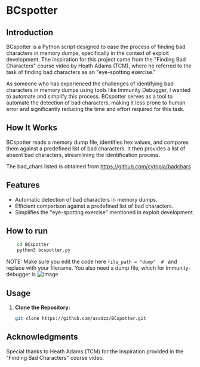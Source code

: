 
# BCspotter

## Introduction

BCspotter is a Python script designed to ease the process of finding bad characters in memory dumps, specifically in the context of exploit development. The inspiration for this project came from the "Finding Bad Characters" course video by Heath Adams (TCM), where he referred to the task of finding bad characters as an "eye-spotting exercise."

As someone who has experienced the challenges of identifying bad characters in memory dumps using tools like Immunity Debugger, I wanted to automate and simplify this process. BCspotter serves as a tool to automate the detection of bad characters, making it less prone to human error and significantly reducing the time and effort required for this task.

## How It Works

BCspotter reads a memory dump file, identifies hex values, and compares them against a predefined list of bad characters. It then provides a list of absent bad characters, streamlining the identification process.

The bad_chars listed is obtained from 
https://github.com/cytopia/badchars

## Features

- Automatic detection of bad characters in memory dumps.
- Efficient comparison against a predefined list of bad characters.
- Simplifies the "eye-spotting exercise" mentioned in exploit development.

## How to run
```bash
    cd BCspotter
    python3 bcspotter.py
```
NOTE: Make sure you edit the code here
`file_path = "dump"  # ` and replace with your filename.
You also need a dump file, which for Immunity-debugger is 
![image](https://github.com/asadzz/BCspotter/assets/7777434/2aa94ffe-e52c-46bb-b8f0-f6b3607dc2dd)




## Usage

1. **Clone the Repository:**

   ```bash
   git clone https://github.com/asadzz/BCspotter.git
   
## Acknowledgments
Special thanks to Heath Adams (TCM) for the inspiration provided in the "Finding Bad Characters" course video.
